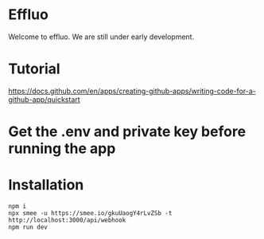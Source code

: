# Effluo

Welcome to effluo. We are still under early development.

# Tutorial

https://docs.github.com/en/apps/creating-github-apps/writing-code-for-a-github-app/quickstart

# Get the .env and private key before running the app

# Installation

`npm i` <br />
`npx smee -u https://smee.io/gkuUaogY4rLvZSb -t http://localhost:3000/api/webhook` <br />
`npm run dev`
